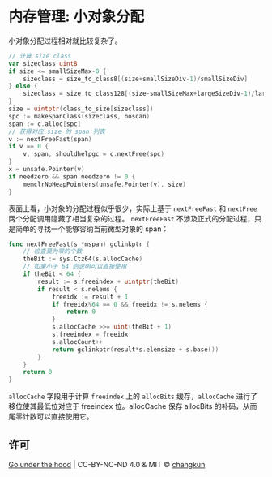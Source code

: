 # 内存管理: 小对象分配

小对象分配过程相对就比较复杂了。

```go
// 计算 size class
var sizeclass uint8
if size <= smallSizeMax-8 {
    sizeclass = size_to_class8[(size+smallSizeDiv-1)/smallSizeDiv]
} else {
    sizeclass = size_to_class128[(size-smallSizeMax+largeSizeDiv-1)/largeSizeDiv]
}
size = uintptr(class_to_size[sizeclass])
spc := makeSpanClass(sizeclass, noscan)
span := c.alloc[spc]
// 获得对应 size 的 span 列表
v := nextFreeFast(span)
if v == 0 {
    v, span, shouldhelpgc = c.nextFree(spc)
}
x = unsafe.Pointer(v)
if needzero && span.needzero != 0 {
    memclrNoHeapPointers(unsafe.Pointer(v), size)
}
```

表面上看，小对象的分配过程似乎很少，实际上基于 `nextFreeFast` 和 `nextFree` 两个分配调用隐藏了相当复杂的过程。
`nextFreeFast` 不涉及正式的分配过程，只是简单的寻找一个能够容纳当前微型对象的 span：

```go
func nextFreeFast(s *mspan) gclinkptr {
	// 检查莫为零的个数
	theBit := sys.Ctz64(s.allocCache)
	// 如果小于 64 则说明可以直接使用
	if theBit < 64 {
		result := s.freeindex + uintptr(theBit)
		if result < s.nelems {
			freeidx := result + 1
			if freeidx%64 == 0 && freeidx != s.nelems {
				return 0
			}
			s.allocCache >>= uint(theBit + 1)
			s.freeindex = freeidx
			s.allocCount++
			return gclinkptr(result*s.elemsize + s.base())
		}
	}
	return 0
}
```

`allocCache` 字段用于计算 `freeindex` 上的 `allocBits` 缓存，`allocCache` 进行了移位使其最低位对应于
freeindex 位。allocCache 保存 allocBits 的补码，从而尾零计数可以直接使用它。

## 许可

[Go under the hood](https://github.com/changkun/go-under-the-hood) | CC-BY-NC-ND 4.0 & MIT &copy; [changkun](https://changkun.de)